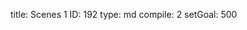 title:          Scenes 1
ID:             192
type:           md
compile:        2
setGoal:        500


